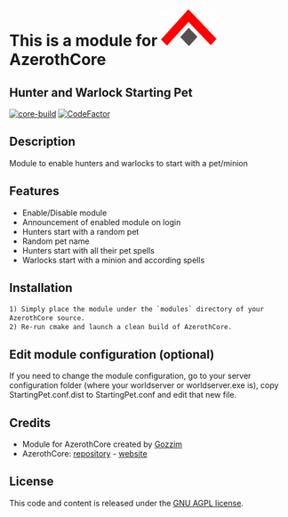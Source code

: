 # This is a module for  ![logo](https://raw.githubusercontent.com/azerothcore/azerothcore.github.io/master/images/logo-github.png) AzerothCore
## Hunter and Warlock Starting Pet
[![core-build](https://github.com/Gozzim/mod-starting-pet/actions/workflows/core-build.yml/badge.svg)](https://github.com/Gozzim/mod-starting-pet)
[![CodeFactor](https://www.codefactor.io/repository/github/gozzim/mod-starting-pet/badge)](https://www.codefactor.io/repository/github/gozzim/mod-starting-pet)

## Description
Module to enable hunters and warlocks to start with a pet/minion

## Features
- Enable/Disable module
- Announcement of enabled module on login
- Hunters start with a random pet
- Random pet name
- Hunters start with all their pet spells
- Warlocks start with a minion and according spells

## Installation
```
1) Simply place the module under the `modules` directory of your AzerothCore source. 
2) Re-run cmake and launch a clean build of AzerothCore.
```

## Edit module configuration (optional)
If you need to change the module configuration, go to your server configuration folder (where your worldserver or worldserver.exe is), copy StartingPet.conf.dist to StartingPet.conf and edit that new file.

## Credits
- Module for AzerothCore created by [Gozzim](https://github.com/Gozzim)
- AzerothCore: [repository](https://github.com/azerothcore) - [website](http://azerothcore.org/)

## License
This code and content is released under the [GNU AGPL license](https://github.com/Gozzim/mod-starting-pet/blob/master/LICENSE).